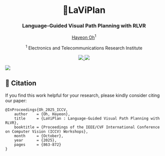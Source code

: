 <div align="center">
<h1>🦁LaViPlan</h1>
<h3>Language-Guided Visual Path Planning with RLVR</h3>

[Hayeon Oh](https://ophd-hahao.github.io/)<sup>1</sup>

<sup>1</sup> Electronics and Telecommunications Research Institute

<p align="center">
  <a href="https://openaccess.thecvf.com/content/ICCV2025W/2COOOL/html/Oh_LaViPlan__Language-Guided_Visual_Path_Planning_with_RLVR_ICCVW_2025_paper.html" target='_blank'>
    <img src="https://img.shields.io/badge/IEEE/CVF-%F0%9F%93%83-lightblue">
  </a>
  <a href="https://arxiv.org/abs/2507.12911" target='_blank'>
    <img src="https://img.shields.io/badge/arXiv-1234.56789-b31b1b.svg">
  </a>

</p>

</div>

![](assets/ICCVw2025_HayeonOh.jpg)


## 📖  Citation
If you find this work helpful for your research, please kindly consider citing our paper:

```
@InProceedings{Oh_2025_ICCV,
    author    = {Oh, Hayeon},
    title     = {LaViPlan : Language-Guided Visual Path Planning with RLVR},
    booktitle = {Proceedings of the IEEE/CVF International Conference on Computer Vision (ICCV) Workshops},
    month     = {October},
    year      = {2025},
    pages     = {863-872}
}
```
